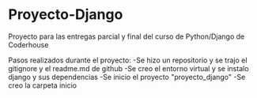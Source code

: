 # Proyecto-Django
Proyecto para las entregas parcial y final del curso de Python/Django de Coderhouse

Pasos realizados durante el proyecto:
-Se hizo un repositorio y se trajo el gitignore y el readme.md de github
-Se creo el entorno virtual y se instalo django y sus dependencias
-Se inicio el proyecto "proyecto_django"
-Se creo la carpeta inicio